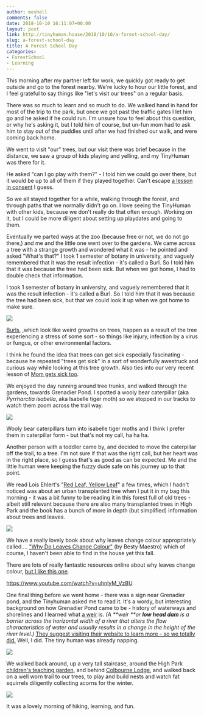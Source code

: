 ```yaml
---
author: meshell
comments: false
date: 2018-10-10 16:11:07+00:00
layout: post
link: http://tinyhuman.house/2018/10/10/a-forest-school-day/
slug: a-forest-school-day
title: A Forest School Day
categories:
- ForestSchool
- Learning
---
```


This morning after my partner left for work, we quickly got ready to get outside and go to the forest nearby. We're lucky to hour our little forest, and I feel grateful to say things like "let's visit our trees" on a regular basis. 







There was so much to learn and so much to do. We walked hand in hand for most of the trip to the park, but once we got past the traffic gates I let him go and he asked if he could run. I'm unsure how to feel about this question, or why he's asking it, but I told him of course, but un-fun mom had to ask him to stay out of the puddles until after we had finished our walk, and were coming back home. 







We went to visit "our" trees, but our visit there was brief because in the distance, we saw a group of kids playing and yelling, and my TinyHuman was there for it. 







He asked "can I go play with them?" - I told him we could go over there, but it would be up to all of them if they played together. Can't escape [a lesson in consent](https://www.nytimes.com/2018/09/27/well/family/the-new-birds-and-bees-teaching-kids-about-boundaries-and-consent.html?emc=edit_ml_20180928&nl=well-family&nlid=6907951920180928&te=1) I guess. 







So we all stayed together for a while, walking through the forest, and through paths that we normally didn't go on. I love seeing the TinyHuman with other kids, because we don't really do that often enough. Working on it, but I could be more diligent about setting up playdates and going to them. 







Eventually we parted ways at the zoo (because free or not, we do not go there,) and me and the little one went over to the gardens. We came across a tree with a strange growth and wondered what it was - he pointed and asked "What's that?" I took 1 semester of botany in university, and vaguely remembered that it was the result infection - it's called a Burl. So I told him that it was because the tree had been sick. But when we got home, I had to double check that information. 







I took 1 semester of botany in university, and vaguely remembered that it was the result infection - it's called a Burl. So I told him that it was because the tree had been sick, but that we could look it up when we got home to make sure.





![](http://tinyhuman.house/wp-content/uploads/2018/10/burl.jpg)





[Burls](https://en.wikipedia.org/wiki/Burl), ,which look like weird growths on trees, happen as a result of the tree experiencing a stress of some sort - so things like injury, infection by a virus or fungus, or other environmental factors.







I think he found the idea that trees can get sick especially fascinating - because he repeated "trees get sick" in a sort of wonderfully awestruck and curious way while looking at this tree growth. Also ties into our very recent lesson of [Mom gets sick too](http://mom%20tiger). 







We enjoyed the day running around tree trunks, and walked through the gardens, towards Grenadier Pond. I spotted a wooly bear caterpillar (aka _Pyrrharctia isabella_, aka Isabelle tiger moth) so we stopped in our tracks to watch them zoom across the trail way. 





![](http://tinyhuman.house/wp-content/uploads/2018/10/wooly-bear.jpg)





Wooly bear caterpillars turn into isabelle tiger moths and I think I prefer them in caterpillar form - but that's not my call, ha ha ha. 







Another person with a toddler came by, and decided to move the caterpillar off the trail, to a tree. I'm not sure if that was the right call, but her heart was in the right place, so I guess that's as good as can be expected. Me and the little human were keeping the fuzzy dude safe on his journey up to that point. 







We read Lois Ehlert's "[Red Leaf, Yellow Leaf](https://www.amazon.ca/Red-Leaf-Yellow-Lois-Ehlert/dp/0152661972/ref=as_li_ss_tl?ie=UTF8&qid=1539290710&sr=8-1&keywords=Red+Leaf,+Yellow+Leaf&linkCode=ll1&tag=meshellg-20&linkId=0069c164356b6c237c6e9a252c469bae&language=en_CA)" a few times, which I hadn't noticed was about an urban transplanted tree when I put it in my bag this morning - it was a bit funny to be reading it in this forest full of old trees - albeit still relevant because there are also many transplanted trees in High Park and the book has a bunch of more in depth (but simplified) information about trees and leaves.





![](http://tinyhuman.house/wp-content/uploads/2018/10/red-leaf-yellow-leaf.jpg)





We have a really lovely book about why leaves change colour appropriately called.... ["Why Do Leaves Change Colour"](https://amzn.to/2IQgRkJ) (by Besty Maestro) which of course, I haven't been able to find in the house yet this fall.







There are lots of really fantastic resources online about why leaves change colour, [but I like this one](http://eekwi.org/veg/trees/treestruecolor.htm).








https://www.youtube.com/watch?v=uhnlyM_VzBU








One final thing before we went home - there was a sign near Grenadier pond, and the Tinyhuman asked me to read it. It's a wordy, but interesting background on how Grenadier Pond came to be - history of waterways and shorelines and I learned what [a weir](https://en.wikipedia.org/wiki/Weir) is. _(A **weir **or **low head dam** is a barrier across the horizontal width of a river that alters the flow characteristics of water and usually results in a change in the height of the river level.)_ [They suggest visiting their website to learn more - so we totally did.](http://highparknature.org/wiki/wiki.php?n=History.FrontPage) Well, I did. The tiny human was already napping.





![](http://tinyhuman.house/wp-content/uploads/2018/10/grenadier-pond-min.jpg)





We walked back around, up a very tall staircase, around the High Park [children's teaching garden](https://childrensecoprograms.ca/), and behind [Colbourne Lodge](https://www.toronto.ca/explore-enjoy/history-art-culture/museums/colborne-lodge/), and walked back on a well worn trail to our trees, to play and build nests and watch fat squirrels diligently collecting acorns for the winter. 





![](http://tinyhuman.house/wp-content/uploads/2018/10/high-park-treegazing-min.jpg)





It was a lovely morning of hiking, learning, and fun.
